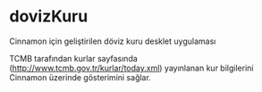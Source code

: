 # dovizKuru
Cinnamon için geliştirilen döviz kuru desklet uygulaması

TCMB tarafından kurlar sayfasında (http://www.tcmb.gov.tr/kurlar/today.xml) yayınlanan kur bilgilerini Cinnamon üzerinde
gösterimini sağlar.

